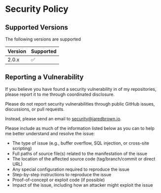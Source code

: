# Security Policy

## Supported Versions

The following versions are supported

| Version | Supported          |
| ------- | ------------------ |
| 2.0.x   | :white_check_mark: |

## Reporting a Vulnerability

If you believe you have found a security vulnerability in of my repositories, please report it to me through coordinated
disclosure.

Please do not report security vulnerabilities through public GitHub issues, discussions, or pull requests.

Instead, please send an email to security@jaredbrown.io.

Please include as much of the information listed below as you can to help me better understand and resolve the issue:

- The type of issue (e.g., buffer overflow, SQL injection, or cross-site scripting)
- Full paths of source file(s) related to the manifestation of the issue
- The location of the affected source code (tag/branch/commit or direct URL)
- Any special configuration required to reproduce the issue
- Step-by-step instructions to reproduce the issue
- Proof-of-concept or exploit code (if possible)
- Impact of the issue, including how an attacker might exploit the issue

